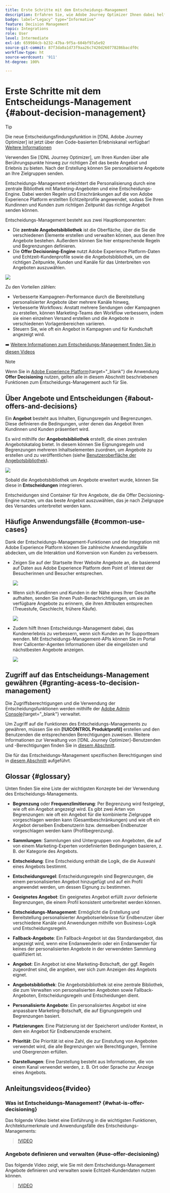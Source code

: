 ```yaml
---
title: Erste Schritte mit dem Entscheidungs-Management
description: Erfahren Sie, wie Adobe Journey Optimizer Ihnen dabei helfen kann, Ihren Kunden das richtige Angebot zum richtigen Zeitpunkt zu senden.
badge: label="Legacy" type="Informative"
feature: Decision Management
topic: Integrations
role: User
level: Intermediate
exl-id: 659984cb-b232-47ba-9f5a-604bf97a5e92
source-git-commit: 87f3da0a1d73f9aa26c7420d260778286bacdf0c
workflow-type: ht
source-wordcount: '911'
ht-degree: 100%

---
```


# Erste Schritte mit dem Entscheidungs-Management {#about-decision-management}

>[!TIP]
>
>Die neue Entscheidungsfindungsfunktion in [!DNL Adobe Journey Optimizer] ist jetzt über den Code-basierten Erlebniskanal verfügbar! [Weitere Informationen](../../experience-decisioning/gs-experience-decisioning.md)

Verwenden Sie [!DNL Journey Optimizer], um Ihren Kunden über alle Berührungspunkte hinweg zur richtigen Zeit das beste Angebot und Erlebnis zu bieten. Nach der Erstellung können Sie personalisierte Angebote an Ihre Zielgruppen senden.

Entscheidungs-Management erleichtert die Personalisierung durch eine zentrale Bibliothek mit Marketing-Angeboten und eine Entscheidungs-Engine. Dabei werden Regeln und Einschränkungen auf die von Adobe Experience Platform erstellten Echtzeitprofile angewendet, sodass Sie Ihren Kundinnen und Kunden zum richtigen Zeitpunkt das richtige Angebot senden können.

Entscheidungs-Management besteht aus zwei Hauptkomponenten:

* Die **zentrale Angebotsbibliothek** ist die Oberfläche, über die Sie die verschiedenen Elemente erstellen und verwalten können, aus denen Ihre Angebote bestehen. Außerdem können Sie hier entsprechende Regeln und Begrenzungen definieren.
* Die **Offer Decisioning-Engine** nutzt Adobe Experience Platform-Daten und Echtzeit-Kundenprofile sowie die Angebotsbibliothek, um die richtigen Zeitpunkte, Kunden und Kanäle für das Unterbreiten von Angeboten auszuwählen.

![](../assets/architecture.png)

Zu den Vorteilen zählen:

* Verbesserte Kampagnen-Performance durch die Bereitstellung personalisierter Angebote über mehrere Kanäle hinweg,
* Verbesserte Workflows: Anstatt mehrere Sendungen oder Kampagnen zu erstellen, können Marketing-Teams den Workflow verbessern, indem sie einen einzelnen Versand erstellen und die Angebote in verschiedenen Vorlagenbereichen variieren.
* Steuern Sie, wie oft ein Angebot in Kampagnen und für Kundschaft angezeigt wird.

➡️ [Weitere Informationen zum Entscheidungs-Management finden Sie in diesen Videos](#video)

>[!NOTE]
>
>Wenn Sie in [Adobe Experience Platform](https://experienceleague.adobe.com/docs/experience-platform/landing/home.html?lang=de){target="_blank"} die Anwendung **Offer Decisioning** nutzen, gelten alle in diesem Abschnitt beschriebenen Funktionen zum Entscheidungs-Management auch für Sie.

## Über Angebote und Entscheidungen {#about-offers-and-decisions}

Ein **Angebot** besteht aus Inhalten, Eignungsregeln und Begrenzungen. Diese definieren die Bedingungen, unter denen das Angebot Ihren Kundinnen und Kunden präsentiert wird.

Es wird mithilfe der **Angebotsbibliothek** erstellt, die einen zentralen Angebotskatalog bietet. In diesem können Sie Eignungsregeln und Begrenzungen mehreren Inhaltselementen zuordnen, um Angebote zu erstellen und zu veröffentlichen (siehe [Benutzeroberfläche der Angebotsbibliothek](../get-started/user-interface.md)).

![](../assets/offer_structure.png)

Sobald die Angebotsbibliothek um Angebote erweitert wurde, können Sie diese in **Entscheidungen** integrieren.

Entscheidungen sind Container für Ihre Angebote, die die Offer Decisioning-Engine nutzen, um das beste Angebot auszuwählen, das je nach Zielgruppe des Versandes unterbreitet werden kann.

## Häufige Anwendungsfälle {#common-use-cases}

Dank der Entscheidungs-Management-Funktionen und der Integration mit Adobe Experience Platform können Sie zahlreiche Anwendungsfälle abdecken, um die Interaktion und Konversion von Kunden zu verbessern.

* Zeigen Sie auf der Startseite Ihrer Website Angebote an, die basierend auf Daten aus Adobe Experience Platform dem Point of Interest der Besucherinnen und Besucher entsprechen.

  ![](../assets/website.png)

* Wenn sich Kundinnen und Kunden in der Nähe eines Ihrer Geschäfte aufhalten, senden Sie ihnen Push-Benachrichtigungen, um sie an verfügbare Angebote zu erinnern, die ihren Attributen entsprechen (Treuestufe, Geschlecht, frühere Käufe).

  ![](../assets/push_sample.png)

* Zudem hilft Ihnen Entscheidungs-Management dabei, das Kundenerlebnis zu verbessern, wenn sich Kunden an Ihr Supportteam wenden. Mit Entscheidungs-Management-APIs können Sie im Portal Ihrer Callcenter-Agenten Informationen über die eingelösten und nächstbesten Angebote anzeigen.

  ![](../../assets/do-not-localize/call-center.png)

## Zugriff auf das Entscheidungs-Management gewähren {#granting-acess-to-decision-management}

Die Zugriffsberechtigungen und die Verwendung der Entscheidungsfunktionen werden mithilfe der [Adobe Admin Console](https://helpx.adobe.com/de/enterprise/managing/user-guide.html){target="_blank"} verwaltet.

Um Zugriff auf die Funktionen des Entscheidungs-Managements zu gewähren, müssen Sie ein **[!UICONTROL Produktprofil]** erstellen und den Benutzenden die entsprechenden Berechtigungen zuweisen. Weitere Informationen zur Verwaltung von [!DNL Journey Optimizer]-Benutzenden und -Berechtigungen finden Sie in [diesem Abschnitt](../../administration/permissions.md).

Die für das Entscheidungs-Management spezifischen Berechtigungen sind in [diesem Abschnitt](../../administration/high-low-permissions.md#decisions-permissions) aufgeführt.

## Glossar {#glossary}

Unten finden Sie eine Liste der wichtigsten Konzepte bei der Verwendung des Entscheidungs-Managements.

* **Begrenzung** oder **Frequenzlimitierung**: Per Begrenzung wird festgelegt, wie oft ein Angebot angezeigt wird. Es gibt zwei Arten von Begrenzungen: wie oft ein Angebot für die kombinierte Zielgruppe vorgeschlagen werden kann (Gesamtbeschränkungen) und wie oft ein Angebot derselben Endbenutzerin bzw. demselben Endbenutzer vorgeschlagen werden kann (Profilbegrenzung).

* **Sammlungen**: Sammlungen sind Untergruppen von Angeboten, die auf von einem Marketing-Experten vordefinierten Bedingungen basieren, z. B. der Kategorie des Angebots.

* **Entscheidung**: Eine Entscheidung enthält die Logik, die die Auswahl eines Angebots bestimmt.

* **Entscheidungsregel**: Entscheidungsregeln sind Begrenzungen, die einem personalisierten Angebot hinzugefügt und auf ein Profil angewendet werden, um dessen Eignung zu bestimmen.

* **Geeignetes Angebot**: Ein geeignetes Angebot erfüllt zuvor definierte Begrenzungen, die einem Profil konsistent unterbreitet werden können.

* **Entscheidungs-Management**: Ermöglicht die Erstellung und Bereitstellung personalisierter Angebotserlebnisse für Endbenutzer über verschiedene Kanäle und Anwendungen mithilfe von Business-Logik und Entscheidungsregeln.

* **Fallback-Angebote**: Ein Fallback-Angebot ist das Standardangebot, das angezeigt wird, wenn eine Endanwenderin oder ein Endanwender für keines der personalisierten Angebote in der verwendeten Sammlung qualifiziert ist.

* **Angebot**: Ein Angebot ist eine Marketing-Botschaft, der ggf. Regeln zugeordnet sind, die angeben, wer sich zum Anzeigen des Angebots eignet.

* **Angebotsbibliothek**: Die Angebotsbibliothek ist eine zentrale Bibliothek, die zum Verwalten von personalisierten Angeboten sowie Fallback-Angeboten, Entscheidungsregeln und Entscheidungen dient.

* **Personalisierte Angebote**: Ein personalisiertes Angebot ist eine anpassbare Marketing-Botschaft, die auf Eignungsregeln und Begrenzungen basiert.

* **Platzierungen**: Eine Platzierung ist der Speicherort und/oder Kontext, in dem ein Angebot für Endbenutzende erscheint.

* **Priorität**: Die Priorität ist eine Zahl, die zur Einstufung von Angeboten verwendet wird, die alle Begrenzungen wie Berechtigungen, Termine und Obergrenzen erfüllen.

* **Darstellungen**: Eine Darstellung besteht aus Informationen, die von einem Kanal verwendet werden, z. B. Ort oder Sprache zur Anzeige eines Angebots.

## Anleitungsvideos{#video}

### Was ist Entscheidungs-Management? {#what-is-offer-decisioning}

Das folgende Video bietet eine Einführung in die wichtigsten Funktionen, Architekturmerkmale und Anwendungsfälle des Entscheidungs-Managements:

>[!VIDEO](https://video.tv.adobe.com/v/326961?quality=12&learn=on)

### Angebote definieren und verwalten {#use-offer-decisioning}

Das folgende Video zeigt, wie Sie mit dem Entscheidungs-Management Angebote definieren und verwalten sowie Echtzeit-Kundendaten nutzen können.

>[!VIDEO](https://video.tv.adobe.com/v/326841?quality=12&learn=on)


